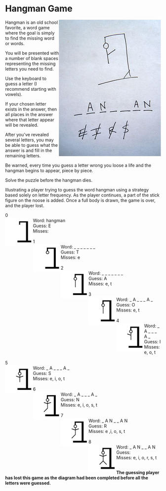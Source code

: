 # Hangman Game
<a><img align="right" src="https://github.com/CormacKrum/Hangman-Game/blob/master/Hangman_game.jpg" style="max-width:100%; "></a>

Hangman is an old school favorite, a word game where the goal is simply to find the missing word or words.

You will be presented with a number of blank spaces representing the missing letters you need to find.

Use the keyboard to guess a letter (I recommend starting with vowels).

If your chosen letter exists in the answer, then all places in the answer where that letter appear will be revealed.

After you've revealed several letters, you may be able to guess what the answer is and fill in the remaining letters.

Be warned, every time you guess a letter wrong you loose a life and the hangman begins to appear, piece by piece.

Solve the puzzle before the hangman dies.

Illustrating a player trying to guess the word hangman using a strategy based solely on letter frequency. As the player continues, a part of the stick figure on the noose is added. Once a full body is drawn, the game is over, and the player lost.

0<br>
<img align="left" src="https://github.com/CormacKrum/Hangman-Game/blob/master/Hangman-0.png" alt="Hangman Game"/>
Word:	hangman<br>
Guess:	E<br>
Misses:<br>
<br>
1	<br>
<img align="left" src="https://github.com/CormacKrum/Hangman-Game/blob/master/Hangman-1.png" alt="Hangman Game"/>
Word:	_ _ _ _ _ _ _<br>
Guess:	T<br>
Misses:	e <br>
<br>
2	<br>
<img align="left" src="https://github.com/CormacKrum/Hangman-Game/blob/master/Hangman-2.png" alt="Hangman Game"/>
Word:	_ _ _ _ _ _ _<br>
Guess:	A<br>
Misses:	e, t<br>
<br>
3	<br>
<img align="left" src="https://github.com/CormacKrum/Hangman-Game/blob/master/Hangman-2.png" alt="Hangman Game"/>
Word:	_ A _ _ _ A _<br>
Guess:	O<br>
Misses:	e, t<br>
<br>
4	<br>
<img align="left" src="https://github.com/CormacKrum/Hangman-Game/blob/master/Hangman-3.png" alt="Hangman Game"/>
Word:	_ A _ _ _ A _<br>
Guess:	I<br>
Misses:	e, o, t<br>
<br>
5	<br>
<img align="left" src="https://github.com/CormacKrum/Hangman-Game/blob/master/Hangman-4.png" alt="Hangman Game"/>
Word:	_ A _ _ _ A _<br>
Guess:	S<br>
Misses:	e, i, o, t<br>
<br>
6	<br>
<img align="left" src="https://github.com/CormacKrum/Hangman-Game/blob/master/Hangman-5.png" alt="Hangman Game"/>
Word:	_ A _ _ _ A _<br>
Guess:	N<br>
Misses:	e, i, o, s, t<br>
<br>
7	<br>
<img align="left" src="https://github.com/CormacKrum/Hangman-Game/blob/master/Hangman-5.png" alt="Hangman Game"/>
Word:	_ A N _ _ A N<br>
Guess:	R<br>
Misses:	e ,i, o, s, t<br>
<br>
8	<br>
<img align="left" src="https://github.com/CormacKrum/Hangman-Game/blob/master/Hangman-6.png" alt="Hangman Game"/>
Word:	_ A N _ _ A N<br>
Guess:	<br>
Misses:	e, i, o, r, s, t<br>
<br>

**The guessing player has lost this game as the diagram had been completed before all the letters were guessed.**
